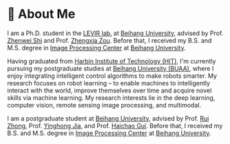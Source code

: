 # 👋 About Me

I am a Ph.D. student in the [LEVIR lab.](http://levir.buaa.edu.cn/) at [Beihang University](https://www.buaa.edu.cn/), advised by Prof. [Zhenwei Shi](http://levir.buaa.edu.cn/) and Prof. [Zhengxia Zou](https://zhengxiazou.github.io/). Before that, I received my B.S. and M.S. degree in [Image Processing Center](http://www.sa.buaa.edu.cn/) at [Beihang University](https://www.buaa.edu.cn/).

Having graduated from <a href="http://hit.edu.cn/">Harbin Institute of Technology (HIT)</a>, I'm currently pursuing my postgraduate studies at <a href="http://buaa.edu.cn/">Beihang University (BUAA)</a>, where I enjoy integrating intelligent control algorithms to make robots smarter. My research focuses on robot learning – to enable machines to intelligently interact with the world, improve themselves over time and acquire novel skills via machine learning. 
My research interests lie in the deep learning, computer vision, remote sensing image processing, and multimodal.

I am a postgraduate student at [Beihang University](https://www.buaa.edu.cn/), advised by Prof. [Rui Zhong](), Prof. [Yinghong Jia](http://levir.buaa.edu.cn/), and Prof. [Haichao Gui](https://zhengxiazou.github.io/). Before that, I received my B.S. and M.S. degree in [Image Processing Center](http://www.sa.buaa.edu.cn/) at [Beihang University](https://www.buaa.edu.cn/).
